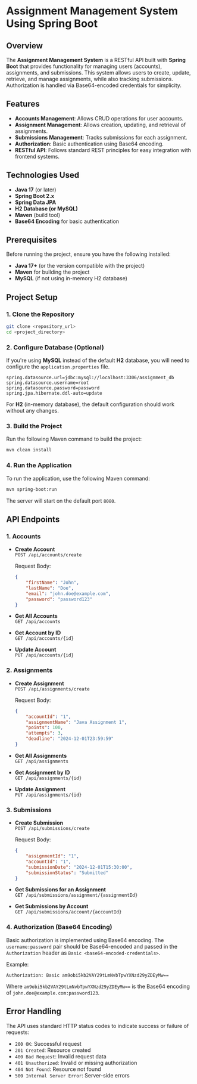# Assignment Management System Using Spring Boot

## Overview

The **Assignment Management System** is a RESTful API built with **Spring Boot** that provides functionality for managing users (accounts), assignments, and submissions. This system allows users to create, update, retrieve, and manage assignments, while also tracking submissions. Authorization is handled via Base64-encoded credentials for simplicity.

## Features

- **Accounts Management**: Allows CRUD operations for user accounts.
- **Assignment Management**: Allows creation, updating, and retrieval of assignments.
- **Submissions Management**: Tracks submissions for each assignment.
- **Authorization**: Basic authentication using Base64 encoding.
- **RESTful API**: Follows standard REST principles for easy integration with frontend systems.

## Technologies Used

- **Java 17** (or later)
- **Spring Boot 2.x**
- **Spring Data JPA**
- **H2 Database (or MySQL)**
- **Maven** (build tool)
- **Base64 Encoding** for basic authentication

## Prerequisites

Before running the project, ensure you have the following installed:

- **Java 17+** (or the version compatible with the project)
- **Maven** for building the project
- **MySQL** (if not using in-memory H2 database)

## Project Setup

### 1. Clone the Repository

```bash
git clone <repository_url>
cd <project_directory>
```

### 2. Configure Database (Optional)

If you're using **MySQL** instead of the default **H2** database, you will need to configure the `application.properties` file.

```properties
spring.datasource.url=jdbc:mysql://localhost:3306/assignment_db
spring.datasource.username=root
spring.datasource.password=password
spring.jpa.hibernate.ddl-auto=update
```

For **H2** (in-memory database), the default configuration should work without any changes.

### 3. Build the Project

Run the following Maven command to build the project:

```bash
mvn clean install
```

### 4. Run the Application

To run the application, use the following Maven command:

```bash
mvn spring-boot:run
```

The server will start on the default port `8080`.

## API Endpoints

### 1. **Accounts**

- **Create Account**  
  `POST /api/accounts/create`

  Request Body:
  ```json
  {
      "firstName": "John",
      "lastName": "Doe",
      "email": "john.doe@example.com",
      "password": "password123"
  }
  ```

- **Get All Accounts**  
  `GET /api/accounts`

- **Get Account by ID**  
  `GET /api/accounts/{id}`

- **Update Account**  
  `PUT /api/accounts/{id}`

### 2. **Assignments**

- **Create Assignment**  
  `POST /api/assignments/create`

  Request Body:
  ```json
  {
      "accountId": "1",
      "assignmentName": "Java Assignment 1",
      "points": 100,
      "attempts": 3,
      "deadline": "2024-12-01T23:59:59"
  }
  ```

- **Get All Assignments**  
  `GET /api/assignments`

- **Get Assignment by ID**  
  `GET /api/assignments/{id}`

- **Update Assignment**  
  `PUT /api/assignments/{id}`

### 3. **Submissions**

- **Create Submission**  
  `POST /api/submissions/create`

  Request Body:
  ```json
  {
      "assignmentId": "1",
      "accountId": "1",
      "submissionDate": "2024-12-01T15:30:00",
      "submissionStatus": "Submitted"
  }
  ```

- **Get Submissions for an Assignment**  
  `GET /api/submissions/assignment/{assignmentId}`

- **Get Submissions by Account**  
  `GET /api/submissions/account/{accountId}`

### 4. **Authorization (Base64 Encoding)**

Basic authorization is implemented using Base64 encoding. The `username:password` pair should be Base64-encoded and passed in the `Authorization` header as `Basic <base64-encoded-credentials>`.

Example:
```
Authorization: Basic am9obi5kb2VAY29tLmNvbTpwYXNzd29yZDEyMw==
```

Where `am9obi5kb2VAY29tLmNvbTpwYXNzd29yZDEyMw==` is the Base64 encoding of `john.doe@example.com:password123`.

## Error Handling

The API uses standard HTTP status codes to indicate success or failure of requests:

- `200 OK`: Successful request
- `201 Created`: Resource created
- `400 Bad Request`: Invalid request data
- `401 Unauthorized`: Invalid or missing authorization
- `404 Not Found`: Resource not found
- `500 Internal Server Error`: Server-side errors



